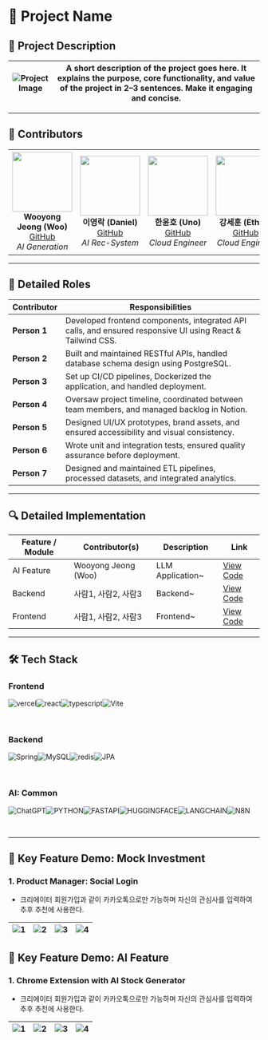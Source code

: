 # 📘 Project Name

## 📝 Project Description

| ![Project Image](./path-to-project-image.png) | A short description of the project goes here. It explains the purpose, core functionality, and value of the project in 2–3 sentences. Make it engaging and concise. |
|-----------------------------------------------|---------------------------------------------------------------------------------------------------------------------------------------------------------------------|

---

## 👥 Contributors

<table>
  <tr align="center">
    <td>
      <img src="https://github.com/jwywoo.png?size=100" width="120" height="120"><br>
      <b>Wooyong Jeong (Woo)</b><br>
      <a href="https://github.com/jwywoo">GitHub</a><br>
      <i>AI Generation</i>
    </td>
    <td>
      <img src="https://github.com/0like2.png?size=100" width="120" height="120"><br>
      <b>이영락 (Daniel)</b><br>
      <a href="https://github.com/0like2">GitHub</a><br>
      <i>AI Rec-System</i>
    </td>
    <td>
      <img src="https://github.com/hnnynh.png?size=100" width="120" height="120"><br>
      <b>한윤호 (Uno)</b><br>
      <a href="https://github.com/hnnynh">GitHub</a><br>
      <i>Cloud Engineer</i>
    </td>
    <td>
      <img src="https://github.com/sortOps.png?size=100" width="120" height="120"><br>
      <b>강세훈 (Ethan)</b><br>
      <a href="https://github.com/sortOps">GitHub</a><br>
      <i>Cloud Engineer</i>
    </td>
    <td>
      <img src="https://github.com/hyoom.png?size=100" width="120" height="120"><br>
      <b>황윤미 (Mia)</b><br>
      <a href="https://github.com/hyoom">GitHub</a><br>
      <i>Backend + PM</i>
    </td>
    <td>
      <img src="https://github.com/PARK-SSOYEON.png?size=100" width="120" height="120"><br>
      <b>박소연 (Ellie)</b><br>
      <a href="https://github.com/PARK-SSOYEON">GitHub</a><br>
      <i>Frontend + UI/UX</i>
    </td>
    <td>
      <img src="https://via.placeholder.com/100" width="120" height="120"><br>
      <b>Contributor 7</b><br>
      <a href="#">GitHub</a><br>
      <i>Role</i>
    </td>
  </tr>
</table>

---

## 🧩 Detailed Roles

| Contributor  | Responsibilities                                                                                           |
|--------------|------------------------------------------------------------------------------------------------------------|
| **Person 1** | Developed frontend components, integrated API calls, and ensured responsive UI using React & Tailwind CSS. |
| **Person 2** | Built and maintained RESTful APIs, handled database schema design using PostgreSQL.                        |
| **Person 3** | Set up CI/CD pipelines, Dockerized the application, and handled deployment.                                |
| **Person 4** | Oversaw project timeline, coordinated between team members, and managed backlog in Notion.                 |
| **Person 5** | Designed UI/UX prototypes, brand assets, and ensured accessibility and visual consistency.                 |
| **Person 6** | Wrote unit and integration tests, ensured quality assurance before deployment.                             |
| **Person 7** | Designed and maintained ETL pipelines, processed datasets, and integrated analytics.                       |

---

## 🔍 Detailed Implementation

| Feature / Module | Contributor(s)      | Description      | Link                                                     |
|------------------|---------------------|------------------|----------------------------------------------------------|
| AI Feature       | Wooyong Jeong (Woo) | LLM Application~ | [View Code](https://github.com/your-repo/link-to-ai-gen) |
| Backend          | 사람1, 사람2, 사람3 | Backend~         | [View Code](https://github.com/your-repo/link-to-rec)    |
| Frontend         | 사람1, 사람2, 사람3 | Frontend~        | [View Code](https://github.com/your-repo/link-to-rec)    |

---

## 🛠 Tech Stack

### Frontend

<img alt="vercel" src="https://img.shields.io/badge/vercel-000000.svg?&style=for-the-badge&logo=Git&logoColor=white"/><img alt="react" src="https://img.shields.io/badge/react-61DAFB.svg?&style=for-the-badge&logo=react&logoColor=white"/><img alt="typescript" src="https://img.shields.io/badge/typescript-3178C6.svg?&style=for-the-badge&logo=typescript&logoColor=white"/><img alt="Vite" src="https://img.shields.io/badge/vite-646CFF.svg?&style=for-the-badge&logo=vite&logoColor=white"/>

<Br>

### Backend

<img alt="Spring" src="https://img.shields.io/badge/spring-6DB33F.svg?&style=for-the-badge&logo=spring&logoColor=white"/><img alt="MySQL" src="https://img.shields.io/badge/mysql-4479A1.svg?&style=for-the-badge&logo=mysql&logoColor=white"/><img alt="redis" src="https://img.shields.io/badge/redis-FF4438.svg?&style=for-the-badge&logo=redis&logoColor=white"/><img alt="JPA" src ="https://img.shields.io/badge/jpa-6DB33F.svg?&style=for-the-badge&logo=jpa&logoColor=white"/>

<Br>

### AI: Common

<img alt="ChatGPT" src="https://img.shields.io/badge/openai-412991.svg?&style=for-the-badge&logo=openai&logoColor=white"/><img alt="PYTHON" src="https://img.shields.io/badge/python-3776AB.svg?&style=for-the-badge&logo=python&logoColor=white"/><img alt="FASTAPI" src="https://img.shields.io/badge/fastapi-009688.svg?&style=for-the-badge&logo=fastapi&logoColor=white"/><img alt="HUGGINGFACE" src="https://img.shields.io/badge/huggingface-FFD21E.svg?&style=for-the-badge&logo=huggingface&logoColor=white"/><img alt="LANGCHAIN" src="https://img.shields.io/badge/langchain-1C3C3C.svg?&style=for-the-badge&logo=langchain&logoColor=white"/><img alt="N8N" src="https://img.shields.io/badge/n8n-EA4B71.svg?&style=for-the-badge&logo=n8n&logoColor=white"/>

<Br>

---

## 🎥 Key Feature Demo: Mock Investment

### 1. Product Manager: Social Login

- 크리에이터 회원가입과 같이 카카오톡으로만 가능하며 자신의 관심사를 입력하여 추후 추천에 사용한다.

| ![1](/static/images/proposal/signup/signup_1.png) | ![2](/static/images/proposal/signup/signup_2.png) | ![3](/static/images/proposal/signup/signup_3.png) | ![4](/static/images/proposal/signup/signup_4.png) |
|---------------------------------------------------|---------------------------------------------------|---------------------------------------------------|---------------------------------------------------|

## 🎥 Key Feature Demo: AI Feature

### 1. Chrome Extension with AI Stock Generator

- 크리에이터 회원가입과 같이 카카오톡으로만 가능하며 자신의 관심사를 입력하여 추후 추천에 사용한다.

| ![1](/static/images/proposal/signup/signup_1.png) | ![2](/static/images/proposal/signup/signup_2.png) | ![3](/static/images/proposal/signup/signup_3.png) | ![4](/static/images/proposal/signup/signup_4.png) |
|---------------------------------------------------|---------------------------------------------------|---------------------------------------------------|---------------------------------------------------|